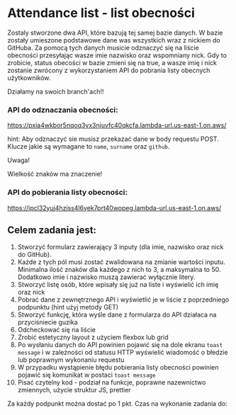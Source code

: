 # Attendance list - list obecności

Zostaly stworzone dwa API, które bazują tej samej bazie danych. W bazie zostały umieszone podstawowe dane was wszystkich wraz z nickiem do GitHuba. Za pomocą tych danych musicie odznaczyć się na liście obecności przesyłając wasze imie nazwisko oraz wspomniany nick. Gdy to zrobicie, status obecości w bazie zmieni się na true, a wasze imię i nick zostanie zwrócony z wykorzystaniem API do pobrania listy obecnych użytkowników.

Działamy na swoich branch'ach!!
### API do odznaczania obecności: 

https://pxia4wkbor5nqoq3yx3njuvfc40qkcfa.lambda-url.us-east-1.on.aws/

hint: Aby odznaczyć sie musisz przekazać dane w body requestu POST. Klucze jakie są wymagane to `name`, `surname` oraz `github`.

Uwaga!

Wielkość znaków ma znaczenie!

### API do pobierania listy obecności: 

https://ipcl32yuj4hzjss4l6yek7prt40wopeg.lambda-url.us-east-1.on.aws/

## Celem zadania jest:
1. Stworzyć formularz zawierający 3 inputy (dla imie, nazwisko oraz nick do GitHub). 
2. Każde z tych pól musi zostać zwalidowana na zmianie wartości inputu. Minimalna ilość znaków dla każdego z nich to 3, a maksymalna to 50. Dodatkowo imie i nazwisko muszą zawierać wyłącznie litery.
3. Stworzyć listę osób, które wpisały się już na liste i wyświelić ich imię oraz nick
4. Pobrać dane z zewnętrznego API i wyświetlić je w liście z poprzedniego podpunktu (hint użyj metody GET)
5. Stworzyć funkcję, która wyśle dane z formularza do API działaca na przyciśniecie guzika
6. Odcheckować się na liście
7. Zrobić estetyczny layout z użyciem flexbox lub grid
8. Po wysłaniu danych do API powinien pojawić się na dole ekranu `toast message` i w zależności od statusu HTTP wyświelić wiadomość o błedzie lub poprawnym wykonaniu requestu
9. W przypadku wystąpienie błędu pobierania listy obecności powinien pojawić się komunikat w postaci `toast message`
10. Pisać czytelny kod - podział na funkcje, poprawne nazewnictwo zmiennych, użycie struktur JS, prettier

Za każdy podpunkt można dostać po 1 pkt. Czas na wykonanie zadania do: 